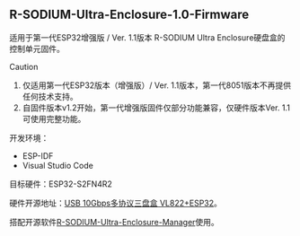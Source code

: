 ## **R-SODIUM-Ultra-Enclosure-1.0-Firmware**

适用于第一代ESP32增强版 / Ver. 1.1版本 R-SODIUM Ultra Enclosure硬盘盒的控制单元固件。
> [!CAUTION]
> 1. 仅适用第一代ESP32版本（增强版）/ Ver. 1.1版本，第一代8051版本不再提供任何技术支持。
> 2. 自固件版本v1.2开始，第一代增强版固件仅部分功能兼容，仅硬件版本Ver. 1.1可使用完整功能。

开发环境：
 - ESP-IDF
 - Visual Studio Code

目标硬件：ESP32-S2FN4R2

硬件开源地址：[USB 10Gbps多协议三盘盒 VL822+ESP32](https://oshwhub.com/barryblueice/usb-multi-protocol-three-disk-bo)。

搭配开源软件[R-SODIUM-Ultra-Enclosure-Manager](https://github.com/barryblueice/R-SODIUM-Ultra-Enclosure-Manager)使用。
